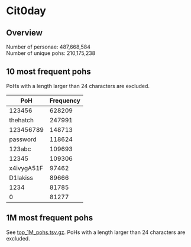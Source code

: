 # Cit0day

## Overview

Number of personae: 487,668,584<br>
Number of unique pohs: 210,175,238

## 10 most frequent pohs

PoHs with a length larger than 24 characters are excluded.

|PoH|Frequency|
|---|---|
|123456|628209|
|thehatch|247991|
|123456789|148713|
|password|118624|
|123abc|109693|
|12345|109306|
|x4ivygA51F|97462|
|D1lakiss|89666|
|1234|81785|
|0|81277|

## 1M most frequent pohs

See [top_1M_pohs.tsv.gz](./top_1M_pohs.tsv.gz).
PoHs with a length larger than 24 characters are excluded.
